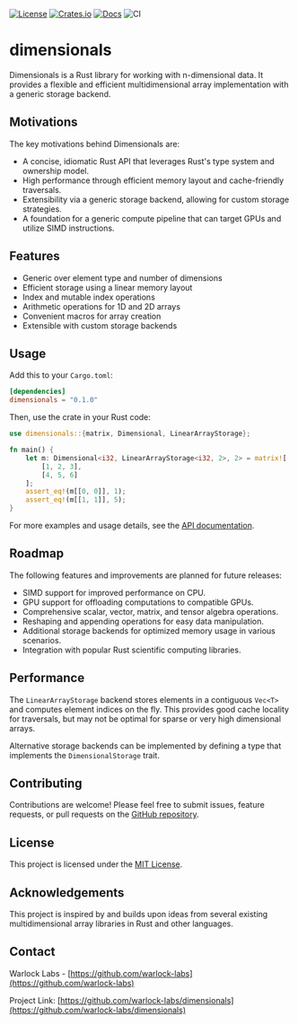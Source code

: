 [![License](https://img.shields.io/crates/l/dimensionals)](https://choosealicense.com/licenses/mit/)
[![Crates.io](https://img.shields.io/crates/v/dimensionals)](https://crates.io/crates/dimensionals)
[![Docs](https://img.shields.io/crates/v/dimensionals?color=blue&label=docs)](https://docs.rs/dimensionals/)
![CI](https://github.com/warlock-labs/dimensionals/actions/workflows/CI.yml/badge.svg)

# dimensionals

Dimensionals is a Rust library for working with n-dimensional data. It provides a flexible and efficient multidimensional array implementation with a generic storage backend.

## Motivations

The key motivations behind Dimensionals are:

- A concise, idiomatic Rust API that leverages Rust's type system and ownership model.
- High performance through efficient memory layout and cache-friendly traversals.
- Extensibility via a generic storage backend, allowing for custom storage strategies.
- A foundation for a generic compute pipeline that can target GPUs and utilize SIMD instructions.

## Features

- Generic over element type and number of dimensions
- Efficient storage using a linear memory layout
- Index and mutable index operations
- Arithmetic operations for 1D and 2D arrays
- Convenient macros for array creation
- Extensible with custom storage backends

## Usage

Add this to your `Cargo.toml`:

```toml
[dependencies]
dimensionals = "0.1.0"
```

Then, use the crate in your Rust code:

```rust
use dimensionals::{matrix, Dimensional, LinearArrayStorage};

fn main() {
    let m: Dimensional<i32, LinearArrayStorage<i32, 2>, 2> = matrix![
        [1, 2, 3],
        [4, 5, 6]
    ];
    assert_eq!(m[[0, 0]], 1);
    assert_eq!(m[[1, 1]], 5);
}
```

For more examples and usage details, see the [API documentation](https://docs.rs/dimensionals).

## Roadmap

The following features and improvements are planned for future releases:

- SIMD support for improved performance on CPU.
- GPU support for offloading computations to compatible GPUs.
- Comprehensive scalar, vector, matrix, and tensor algebra operations.
- Reshaping and appending operations for easy data manipulation.
- Additional storage backends for optimized memory usage in various scenarios.
- Integration with popular Rust scientific computing libraries.

## Performance

The `LinearArrayStorage` backend stores elements in a contiguous `Vec<T>` and computes element indices on the fly. This provides good cache locality for traversals, but may not be optimal for sparse or very high dimensional arrays.

Alternative storage backends can be implemented by defining a type that implements the `DimensionalStorage` trait.

## Contributing

Contributions are welcome! Please feel free to submit issues, feature requests, or pull requests on the [GitHub repository](https://github.com/warlock-labs/dimensionals).

## License

This project is licensed under the [MIT License](https://choosealicense.com/licenses/mit/).

## Acknowledgements

This project is inspired by and builds upon ideas from several existing multidimensional array libraries in Rust and other languages.

## Contact

Warlock Labs - [https://github.com/warlock-labs](https://github.com/warlock-labs)

Project Link: [https://github.com/warlock-labs/dimensionals](https://github.com/warlock-labs/dimensionals)
```